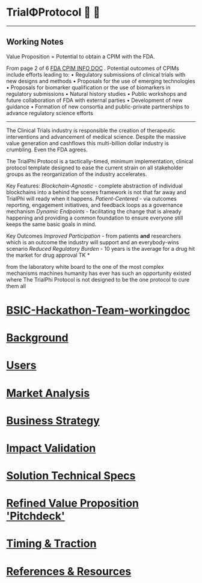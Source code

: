 # TrialΦProtocol :sunflower: :shell:
*********************
Working Notes
------------

Value Proposition = Potential to obtain a CPIM with the FDA.

From page 2 of 6 [FDA CPIM INFO DOC](https://www.fda.gov/downloads/AboutFDA/CentersOffices/OfficeofMedicalProductsandTobacco/CDER/ManualofPoliciesProcedures/UCM422216.pdf) . 
Potential outcomes of CPIMs include efforts leading to:
• Regulatory submissions of clinical trials with new designs and methods
• Proposals for the use of emerging technologies
• Proposals for biomarker qualification or the use of biomarkers in regulatory submissions
• Natural history studies
• Public workshops and future collaboration of FDA with external parties
• Development of new guidance 
• Formation of new consortia and public-private partnerships to advance regulatory science efforts 









********************
The Clinical Trials industry is responsible the creation of therapeutic interventions and advancement of medical science.
Despite the massive value generation and cashflows this multi-billion dollar industry is crumbling. Even the FDA agrees.

The TrialPhi Protocol is a tactically-timed, minimum implementation, clinical protocol template designed to ease the current strain on all stakeholder groups as the reorganization of the industry accelerates.

Key Features:
*Blockchain-Agnostic* - complete abstraction of individual blockchains into a behind the scenes framework is not that far away and TrialPhi will ready when it happens.
*Patient-Centered* - via outcomes reporting, engagement initiatives, and feedback loops as a governance mechanism
*Dynamic Endpoints* - facilitating the change that is already happening and providing a common foundation to ensure everyone still keeps the same basic goals in mind.

Key Outcomes
*Improved Participation* - from patients **and** researchers which is an outcome the industry will support and an everybody-wins scenario
*Reduced Regulatory Burden* - 10 years is the average for a drug hit the market for drug approval TK
*


from the laboratory white board to the  one of the most complex mechanisms machines humanity has ever
 has such an opportunity existed where
The TrialPhi Protocol is not designed to be the one protocol to cure them all


# [BSIC-Hackathon-Team-workingdoc](0-BSIC-inittowinit)

# [Background](1-background.md)
# [Users](2-user-journeys.md)
# [Market Analysis](3-market-analysis.md)
# [Business Strategy](4-business-strategy.md)
# [Impact Validation](5-impact-validation.md)
# [Solution Technical Specs](6-solutionspecs.md)
# [Refined Value Proposition 'Pitchdeck'](7-pitch-deck.md)
# [Timing & Traction](8-next-steps.md)
# [References & Resources](9-resources&references.md)

